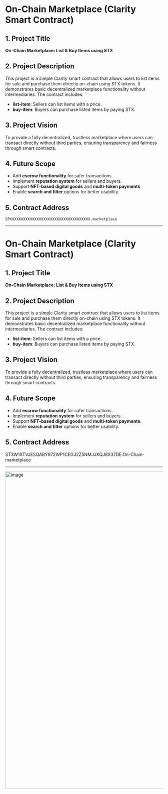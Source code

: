 # On-Chain Marketplace (Clarity Smart Contract)

## 1. Project Title  
**On-Chain Marketplace: List & Buy Items using STX**

## 2. Project Description  
This project is a simple Clarity smart contract that allows users to list items for sale and purchase them directly on-chain using STX tokens. It demonstrates basic decentralized marketplace functionality without intermediaries. The contract includes:
- **list-item**: Sellers can list items with a price.
- **buy-item**: Buyers can purchase listed items by paying STX.

## 3. Project Vision  
To provide a fully decentralized, trustless marketplace where users can transact directly without third parties, ensuring transparency and fairness through smart contracts.

## 4. Future Scope  
- Add **escrow functionality** for safer transactions.  
- Implement **reputation system** for sellers and buyers.  
- Support **NFT-based digital goods** and **multi-token payments**.  
- Enable **search and filter** options for better usability.

## 5. Contract Address  
`SPXXXXXXXXXXXXXXXXXXXXXXXXXXXXXXXXXXXX.marketplace`

---


# On-Chain Marketplace (Clarity Smart Contract)

## 1. Project Title  
**On-Chain Marketplace: List & Buy Items using STX**

## 2. Project Description  
This project is a simple Clarity smart contract that allows users to list items for sale and purchase them directly on-chain using STX tokens. It demonstrates basic decentralized marketplace functionality without intermediaries. The contract includes:
- **list-item**: Sellers can list items with a price.
- **buy-item**: Buyers can purchase listed items by paying STX.

## 3. Project Vision  
To provide a fully decentralized, trustless marketplace where users can transact directly without third parties, ensuring transparency and fairness through smart contracts.

## 4. Future Scope  
- Add **escrow functionality** for safer transactions.  
- Implement **reputation system** for sellers and buyers.  
- Support **NFT-based digital goods** and **multi-token payments**.  
- Enable **search and filter** options for better usability.

## 5. Contract Address  
ST3W1XTVJESQABY972WP1CEGJ2Z5NMJJXQJ8X37DE.On-Chain-marketplace

---
<img width="1918" height="1011" alt="image" src="https://github.com/user-attachments/assets/1076bc93-d5ad-411e-9ed7-db9898a1b8e6" />
